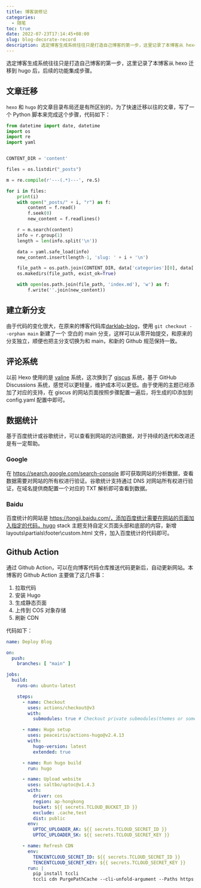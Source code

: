 ```yaml
---
title: 博客装修记
categories:
  - 随笔
toc: true
date: 2022-07-23T17:14:45+08:00
slug: blog-decorate-record
description: 选定博客生成系统往往只是打造自己博客的第一步，这里记录了本博客从 hexo 迁移到 hugo 后，后续的功能集成步骤。
---
```


选定博客生成系统往往只是打造自己博客的第一步，这里记录了本博客从 hexo 迁移到 hugo 后，后续的功能集成步骤。
<!-- more -->

## 文章迁移
`hexo` 和 `hugo` 的文章目录布局还是有所区别的，为了快速迁移以往的文章，写了一个 Python 脚本来完成这个步骤，代码如下：

```Python
from datetime import date, datetime
import os
import re
import yaml


CONTENT_DIR = 'content'

files = os.listdir("_posts")

m = re.compile(r'---(.*)---', re.S)

for i in files:
    print(i)
    with open("_posts/" + i, "r") as f:
        content = f.read()
        f.seek(0)
        new_content = f.readlines()

    r = m.search(content)
    info = r.group(1)
    length = len(info.split('\n'))

    data = yaml.safe_load(info)
    new_content.insert(length-1, 'slug: ' + i + '\n')

    file_path = os.path.join(CONTENT_DIR, data['categories'][0], data['date'].strftime('%y%m%d') + '-' + data['title'])
    os.makedirs(file_path, exist_ok=True)

    with open(os.path.join(file_path, 'index.md'), 'w') as f:
        f.write(''.join(new_content))

```

## 建立新分支
由于代码的变化很大，在原来的博客代码库[darklab-blog](https://github.com/wanghaoxi3000/darklab-blog)，使用 `git checkout --orphan main` 新建了一个 空白的 main 分支，这样可以从零开始提交，和原来的分支独立，顺便也把主分支切换为和 main，和新的 Github 规范保持一致。

## 评论系统
以前 Hexo 使用的是 [valine](https://github.com/xCss/Valine) 系统，这次换到了 [giscus](https://giscus.app/) 系统，基于 GitHub Discussions 系统，感觉可以更轻量，维护成本可以更低。由于使用的主题已经添加了对应的支持，在 giscus 的网站页面按照步骤配置一遍后，将生成的ID添加到 config.yaml 配置中即可。

## 数据统计
基于百度统计或谷歌统计，可以查看到网站的访问数据，对于持续的迭代和改进还是有一定帮助。

### Google
在 https://search.google.com/search-console 即可获取网站的分析数据，查看数据需要对网站的所有权进行验证。谷歌统计支持通过 DNS 对网站所有权进行验证，在域名提供商配置一个对应的 TXT 解析即可查看到数据。

### Baidu
百度统计的网站是 https://tongji.baidu.com/，添加百度统计需要在网站的页面加入指定的代码，hugo stack 主题支持自定义页面头部和底部的内容，新增 layouts\partials\footer\custom.html 文件，加入百度统计的代码即可。

## Github Action
通过 Github Action，可以在向博客代码仓库推送代码更新后，自动更新网站。本博客的 Github Action 主要做了这几件事：

1. 拉取代码
2. 安装 Hugo
3. 生成静态页面
4. 上传到 COS 对象存储
5. 刷新 CDN

代码如下：

```yaml
name: Deploy Blog

on:
  push:
    branches: [ "main" ]

jobs:
  build:
    runs-on: ubuntu-latest

    steps:
      - name: Checkout
        uses: actions/checkout@v3
        with:
          submodules: true # Checkout private submodules(themes or something else).

      - name: Hugo setup
        uses: peaceiris/actions-hugo@v2.4.13
        with:
          hugo-version: latest
          extended: true

      - name: Run hugo build
        run: hugo

      - name: Upload website
        uses: saltbo/uptoc@v1.4.3
        with:
          driver: cos
          region: ap-hongkong
          bucket: ${{ secrets.TCLOUD_BUCKET_ID }}
          exclude: .cache,test
          dist: public
        env:
          UPTOC_UPLOADER_AK: ${{ secrets.TCLOUD_SECRET_ID }}
          UPTOC_UPLOADER_SK: ${{ secrets.TCLOUD_SECRET_KEY }}

      - name: Refresh CDN
        env:
          TENCENTCLOUD_SECRET_ID: ${{ secrets.TCLOUD_SECRET_ID }}
          TENCENTCLOUD_SECRET_KEY: ${{ secrets.TCLOUD_SECRET_KEY }}
        run: |
          pip install tccli
          tccli cdn PurgePathCache --cli-unfold-argument --Paths https://darkreunion.tech/ --FlushType flush
```